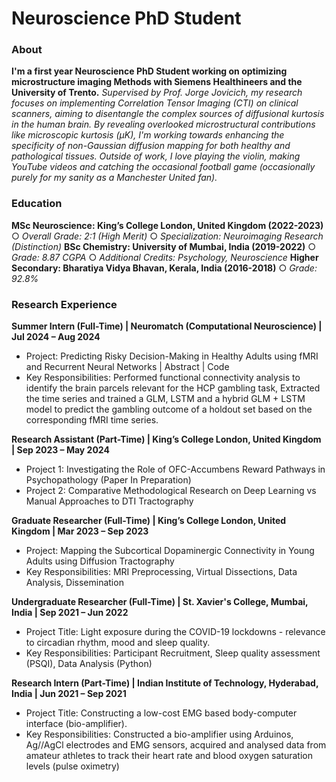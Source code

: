 # Neuroscience PhD Student

### About
**I'm a first year Neuroscience PhD Student working on optimizing microstructure imaging Methods with Siemens Healthineers and the University of Trento.** 
*Supervised by Prof. Jorge Jovicich, my research focuses on implementing Correlation Tensor Imaging (CTI) on clinical scanners, aiming to disentangle the complex sources of diffusional kurtosis in the human brain. By revealing overlooked microstructural contributions like microscopic kurtosis (μK), I'm working towards enhancing the specificity of non-Gaussian diffusion mapping for both healthy and pathological tissues. Outside of work, I love playing the violin, making YouTube videos and catching the occasional football game (occasionally purely for my sanity as a Manchester United fan).* 

### Education
**MSc Neuroscience: King’s College London, United Kingdom (2022-2023)**
○ *Overall Grade: 2:1 (High Merit)*
○ *Specialization: Neuroimaging Research (Distinction)*
**BSc Chemistry: University of Mumbai, India (2019-2022)**
○ *Grade: 8.87 CGPA*
○ *Additional Credits: Psychology, Neuroscience*
**Higher Secondary: Bharatiya Vidya Bhavan, Kerala, India (2016-2018)**
○ *Grade: 92.8%*

### Research Experience
**Summer Intern (Full-Time) | Neuromatch (Computational Neuroscience) | Jul 2024 – Aug 2024** 
- Project: Predicting Risky Decision-Making in Healthy Adults using fMRI and Recurrent Neural Networks | Abstract | Code
- Key Responsibilities: Performed functional connectivity analysis to identify the brain parcels relevant for the HCP gambling task, Extracted the time series and trained a GLM, LSTM and a hybrid GLM + LSTM model to predict the gambling outcome of a holdout set based on the corresponding fMRI time series. 

**Research Assistant (Part-Time) | King’s College London, United Kingdom | Sep 2023 – May 2024** 
- Project 1: Investigating the Role of OFC-Accumbens Reward Pathways in Psychopathology (Paper In Preparation)
- Project 2: Comparative Methodological Research on Deep Learning vs Manual Approaches to DTI Tractography

**Graduate Researcher (Full-Time) | King’s College London, United Kingdom | Mar 2023 – Sep 2023**
- Project: Mapping the Subcortical Dopaminergic Connectivity in Young Adults using Diffusion Tractography
- Key Responsibilities: MRI Preprocessing, Virtual Dissections, Data Analysis, Dissemination    

**Undergraduate Researcher (Full-Time) | St. Xavier's College, Mumbai, India | Sep 2021 – Jun 2022** 
- Project Title: Light exposure during the COVID-19 lockdowns - relevance to circadian rhythm, mood and sleep quality.
- Key Responsibilities: Participant Recruitment, Sleep quality assessment (PSQI), Data Analysis (Python)

**Research Intern (Part-Time) | Indian Institute of Technology, Hyderabad, India | Jun 2021 – Sep 2021** 
- Project Title: Constructing a low-cost EMG based body-computer interface (bio-amplifier).
- Key Responsibilities: Constructed a bio-amplifier using Arduinos, Ag//AgCl electrodes and EMG sensors, acquired and analysed data from amateur athletes to track their heart rate and blood oxygen saturation levels (pulse oximetry)


